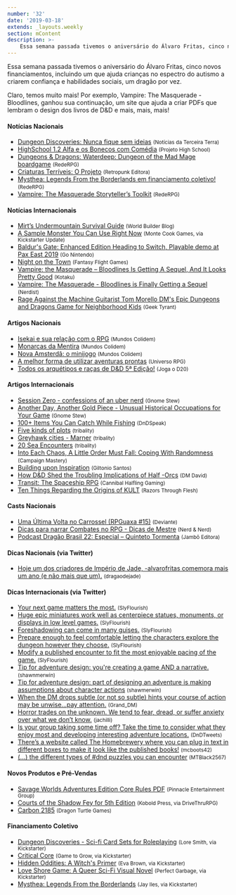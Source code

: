 ```yaml
---
number: '32'
date: '2019-03-18'
extends: _layouts.weekly
section: mContent
description: >-
    Essa semana passada tivemos o aniversário do Álvaro Fritas, cinco novos financiamentos, incluindo um que ajuda crianças no espectro do autismo a criarem confiança e habilidades sociais, um dragão por vez.
---
```

Essa semana passada tivemos o aniversário do Álvaro Fritas, cinco novos financiamentos, incluindo um que ajuda crianças no espectro do autismo a criarem confiança e habilidades sociais, um dragão por vez.

Claro, temos muito mais! Por exemplo, Vampire: The Masquerade - Bloodlines, ganhou sua continuação, um site que ajuda a criar PDFs que lembram o design dos livros de D&D e mais, mais, mais!

#### Notícias Nacionais

- [Dungeon Discoveries: Nunca fique sem ideias] <small>(Notícias da Terceira Terra)</small>
- [HighSchool 1.2 Alfa e os Bonecos com Comédia] <small>(Projeto High School)</small>
- [Dungeons & Dragons: Waterdeep: Dungeon of the Mad Mage boardgame] <small>(RedeRPG)</small>
- [Criaturas Terríveis: O Projeto] <small>(Retropunk Editora)</small>
- [Mysthea: Legends From the Borderlands em financiamento coletivo!] <small>(RedeRPG)</small>
- [Vampire: The Masquerade Storyteller’s Toolkit] <small>(RedeRPG)</small>

#### Notícias Internacionais

- [Mirt’s Undermountain Survival Guide] <small>(World Builder Blog)</small>
- [A Sample Monster You Can Use Right Now] <small>(Monte Cook Games, via Kickstarter Update)</small>
- [Baldur's Gate: Enhanced Edition Heading to Switch, Playable demo at Pax East 2019] <small>(Go Nintendo)</small>
- [Night on the Town] <small>(Fantasy Flight Games)</small>
- [Vampire: the Masquerade – Bloodlines Is Getting A Sequel, And It Looks Pretty Good] <small>(Kotaku)</small>
- [Vampire: The Masquerade - Bloodlines is Finally Getting a Sequel] <small>(Nerdist)</small>
- [Rage Against the Machine Guitarist Tom Morello DM's Epic Dungeons and Dragons Game for Neighborhood Kids] <small>(Geek Tyrant)</small>

#### Artigos Nacionais

- [Isekai e sua relação com o RPG] <small>(Mundos Colidem)</small>
- [Monarcas da Mentira] <small>(Mundos Colidem)</small>
- [Nova Amsterdã: o minijogo] <small>(Mundos Colidem)</small>
- [A melhor forma de utilizar aventuras prontas] <small>(Universo RPG)</small>
- [Todos os arquétipos e raças de D&D 5ª Edição!] <small>(Joga o D20)</small>

#### Artigos Internacionais

- [Session Zero - confessions of an uber nerd] <small>(Gnome Stew)</small>
- [Another Day, Another Gold Piece - Unusual Historical Occupations for Your Game] <small>(Gnome Stew)</small>
- [100+ Items You Can Catch While Fishing] <small>(DnDSpeak)</small>
- [Five kinds of plots] <small>(tribality)</small>
- [Greyhawk cities - Marner] <small>(tribality)</small>
- [20 Sea Encounters] <small>(tribality)</small>
- [Into Each Chaos, A Little Order Must Fall: Coping With Randomness] <small>(Campaign Mastery)</small>
- [Building upon Inspiration] <small>(Giltonio Santos)</small>
- [How D&D Shed the Troubling Implications of Half -Orcs] <small>(DM David)</small>
- [Transit: The Spaceship RPG] <small>(Cannibal Halfling Gaming)</small>
- [Ten Things Regarding the Origins of KULT] <small>(Razors Through Flesh)</small>

#### Casts Nacionais

- [Uma Última Volta no Carrossel (RPGuaxa #15)] <small>(Deviante)</small>
- [Dicas para narrar Combates no RPG - Dicas de Mestre] <small>(Nerd & Nerd)</small>
- [Podcast Dragão Brasil 22: Especial – Quinteto Tormenta] <small>(Jambô Editora)</small>

#### Dicas Nacionais (via Twitter)

- [Hoje um dos criadores de Império de Jade, -alvarofritas comemora mais um ano (e não mais que um).] <small>(dragaodejade)</small>

#### Dicas Internacionais (via Twitter)

- [Your next game matters the most.] <small>(SlyFlourish)</small>
- [Huge epic miniatures work well as centerpiece statues, monuments, or displays in low level games.] <small>(SlyFlourish)</small>
- [Foreshadowing can come in many guises.] <small>(SlyFlourish)</small>
- [Prepare enough to feel comfortable letting the characters explore the dungeon however they choose.] <small>(SlyFlourish)</small>
- [Modify a published encounter to fit the most enjoyable pacing of the game.] <small>(SlyFlourish)</small>
- [Tip for adventure design: you're creating a game AND a narrative.] <small>(shawnmerwin)</small>
- [Tip for adventure design: part of designing an adventure is making assumptions about character actions] <small>(shawmerwin)</small>
- [When the DM drops subtle (or not so subtle) hints your course of action may be unwise...pay attention.] <small>(Grand_DM)</small>
- [Horror trades on the unknown. We tend to fear, dread, or suffer anxiety over what we don’t know.] <small>(jachilli)</small>
- [Is your group taking some time off? Take the time to consider what they enjoy most and developing interesting adventure locations.] <small>(DnDTweets)</small>
- [There’s a website called The Homebrewery where you can plug in text in different boxes to make it look like the published books!] <small>(mcboots42)</small>
- [(...) the different types of #dnd puzzles you can encounter] <small>(MTBlack2567)</small>

#### Novos Produtos e Pré-Vendas

- [Savage Worlds Adventures Edition Core Rules PDF] <small>(Pinnacle Entertainment Group)</small>
- [Courts of the Shadow Fey for 5th Edition] <small>(Kobold Press, via DriveThruRPG)</small>
- [Carbon 2185] <small>(Dragon Turtle Games)</small>

#### Financiamento Coletivo

- [Dungeon Discoveries - Sci-fi Card Sets for Roleplaying] <small>(Lore Smith, via Kickstarter)</small>
- [Critical Core] <small>(Game to Grow, via Kickstarter)</small>
- [Hidden Oddities: A Witch's Primer] <small>(Eva Brown, via Kickstarter)</small>
- [Love Shore Game: A Queer Sci-Fi Visual Novel] <small>(Perfect Garbage, via Kickstarter)</small>
- [Mysthea: Legends From the Borderlands] <small>(Jay Iles, via Kickstarter)</small>

[Dungeon Discoveries: Nunca fique sem ideias]: http://noticias.terceiraterra.com/dungeon-discoveries-scifi-card-sets/
[HighSchool 1.2 Alfa e os Bonecos com Comédia]: https://projetohighschool.wordpress.com/2019/03/19/highschool-1-2-alfa-e-os-bonecos-com-comedia/
[Dungeons & Dragons: Waterdeep: Dungeon of the Mad Mage boardgame]: https://www.rederpg.com.br/2019/03/19/dungeons-dragons-waterdeep-dungeon-of-the-mad-mage-boardgame/
[Criaturas Terríveis: O Projeto]: http://retropunk.net/editora/criaturas-terriveis-o-projeto/
[Mysthea: Legends From the Borderlands em financiamento coletivo!]: https://www.rederpg.com.br/2019/03/21/mysthea-legends-from-the-borderlands-em-financiamento-coletivo/
[Vampire: The Masquerade Storyteller’s Toolkit]: https://www.rederpg.com.br/2019/03/22/vampire-the-masquerade-storytellers-toolkit/
[Mirt’s Undermountain Survival Guide]: https://worldbuilderblog.me/2019/03/21/mirts-undermountain-survival-guide/
[A Sample Monster You Can Use Right Now]: https://www.kickstarter.com/projects/montecookgames/arcana-of-the-ancients-a-5e-science-fantasy-source/posts/2452433
[Baldur's Gate: Enhanced Edition Heading to Switch, Playable demo at Pax East 2019]: https://gonintendo.com/stories/331187-baldur-s-gate-enhanced-edition-heading-to-switch-playable-demo
[Night on the Town]: https://www.fantasyflightgames.com/en/news/2019/3/22/night-on-the-town/
[Vampire: the Masquerade – Bloodlines Is Getting A Sequel, And It Looks Pretty Good]: https://kotaku.com/vampire-the-masquerade-bloodlines-is-getting-a-sequel-1833479366
[Vampire: The Masquerade - Bloodlines is Finally Getting a Sequel]: https://nerdist.com/article/vampire-the-masquerade-bloodlines-sequel-announced/
[Rage Against the Machine Guitarist Tom Morello DM's Epic Dungeons and Dragons Game for Neighborhood Kids]: https://geektyrant.com/news/rage-against-the-machine-guitarist-tom-morello-dms-epic-dungeons-and-dragons-game-for-neighborhood-kids
[Isekai e sua relação com o RPG]: https://www.mundoscolidem.com.br/isekai-e-sua-relacao-com-o-rpg/
[Monarcas da Mentira]: https://www.mundoscolidem.com.br/exarca/
[Nova Amsterdã: o minijogo]: https://www.mundoscolidem.com.br/nova-amsterda-o-minijogo/
[A melhor forma de utilizar aventuras prontas]: https://universorpg.com/bau-do-mestre/dicas/a-melhor-forma-de-utilizar-aventuras-prontas/
[Todos os arquétipos e raças de D&D 5ª Edição!]: https://jogaod20.blogspot.com/2019/03/5e-todos-arquetipos-racas.html
[Session Zero - confessions of an uber nerd]: https://gnomestew.com/session-zero-confessions-of-an-uber-nerd/
[Another Day, Another Gold Piece - Unusual Historical Occupations for Your Game]: https://gnomestew.com/another-day-another-gold-piece-9-unusual-historical-occupations-for-your-game/
[100+ Items You Can Catch While Fishing]: http://dndspeak.com/2019/03/100-items-you-can-catch-while-fishing/
[Five kinds of plots]: https://www.tribality.com/2019/03/21/five-kinds-of-plot/
[Greyhawk cities - Marner]: https://www.tribality.com/2019/03/20/greyhawk-cities-marner/
[20 Sea Encounters]: https://www.tribality.com/2019/03/19/20-sea-encounters/
[Into Each Chaos, A Little Order Must Fall: Coping With Randomness]: http://www.campaignmastery.com/blog/into-chaos-a-little-order/
[Building upon Inspiration]: https://medium.com/@giltoniosantos/building-upon-inspiration-d15bfe7ee60e
[How D&D Shed the Troubling Implications of Half -Orcs]: https://dmdavid.com/tag/how-dd-shed-the-troubling-implications-of-half-orcs/
[Transit: The Spaceship RPG]: https://cannibalhalflinggaming.com/2019/03/22/transit-the-spaceship-rpg/
[Ten Things Regarding the Origins of KULT]: https://kultrpg428229752.wordpress.com/2019/03/22/ten-things-regarding-the-origins-of-kult/
[Uma Última Volta no Carrossel (RPGuaxa #15)]: http://www.deviante.com.br/podcasts/rpguaxa/rpguaxa15/
[Dicas para narrar Combates no RPG - Dicas de Mestre]: https://www.youtube.com/watch?v=CqV6ARAn_5M
[Podcast Dragão Brasil 22: Especial – Quinteto Tormenta]: https://jamboeditora.com.br/podcast-dragao-brasil-22-especial-quinteto-tormenta/
[Hoje um dos criadores de Império de Jade, -alvarofritas comemora mais um ano (e não mais que um).]: https://twitter.com/dragaodejaderpg/status/1109127882167775240
[Your next game matters the most.]: https://twitter.com/SlyFlourish/status/1107658437205393408
[Huge epic miniatures work well as centerpiece statues, monuments, or displays in low level games.]: https://twitter.com/SlyFlourish/status/1108035863412424707
[Foreshadowing can come in many guises.]: https://twitter.com/SlyFlourish/status/1108776011456495618
[Prepare enough to feel comfortable letting the characters explore the dungeon however they choose.]: https://twitter.com/SlyFlourish/status/1109123106294116352
[Modify a published encounter to fit the most enjoyable pacing of the game.]: https://twitter.com/SlyFlourish/status/1109500442961162240
[Tip for adventure design: you're creating a game AND a narrative.]: https://twitter.com/shawnmerwin/status/1109098841985437697
[Tip for adventure design: part of designing an adventure is making assumptions about character actions]: https://twitter.com/shawnmerwin/status/1108752122416254976
[When the DM drops subtle (or not so subtle) hints your course of action may be unwise...pay attention.]: https://twitter.com/Grand_DM/status/1107807613037748224
[Horror trades on the unknown. We tend to fear, dread, or suffer anxiety over what we don’t know.]: https://twitter.com/jachilli/status/1107707909465665536
[Is your group taking some time off? Take the time to consider what they enjoy most and developing interesting adventure locations.]: https://twitter.com/DnDTweets/status/1108426478436470789
[There’s a website called The Homebrewery where you can plug in text in different boxes to make it look like the published books!]: https://twitter.com/mcboots42/status/1109521465437614081
[(...) the different types of #dnd puzzles you can encounter]: https://twitter.com/MTBlack2567/status/1110000909193404416
[Savage Worlds Adventures Edition Core Rules PDF]: https://www.peginc.com/store/savage-worlds-adventure-edition-core-rules-pdf-swade/
[Courts of the Shadow Fey for 5th Edition]: https://www.drivethrurpg.com/product/270230/Courts-of-the-Shadow-Fey
[Carbon 2185]: https://www.dragonturtlegames.com/carbonrpg
[Dungeon Discoveries - Sci-fi Card Sets for Roleplaying]: https://www.kickstarter.com/projects/loresmyth/dungeon-discoveries-sci-fi-card-sets-for-roleplayi
[Critical Core]: https://www.kickstarter.com/projects/gametogrow/critical-core
[Hidden Oddities: A Witch's Primer]: https://www.kickstarter.com/projects/161999541/hidden-oddities-a-witchs-primer
[Love Shore Game: A Queer Sci-Fi Visual Novel]: https://www.kickstarter.com/projects/loveshore/love-shore-game-a-queer-sci-fi-visual-novel
[Mysthea: Legends From the Borderlands]: https://www.kickstarter.com/projects/1549920133/mysthea-legends-from-the-borderlands/
